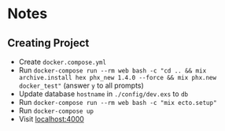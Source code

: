# Notes

## Creating Project

- Create `docker.compose.yml`
- Run `docker-compose run --rm web bash -c "cd .. && mix archive.install hex phx_new 1.4.0 --force && mix phx.new docker_test"` (answer `y` to all prompts)
- Update database `hostname` in `./config/dev.exs` to `db`
- Run `docker-compose run --rm web bash -c "mix ecto.setup"`
- Run `docker-compose up`
- Visit [localhost:4000](http://localhost:4000)
